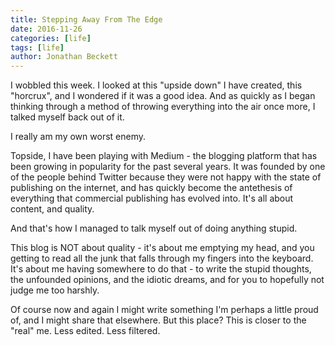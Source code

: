 ```yaml
---
title: Stepping Away From The Edge
date: 2016-11-26
categories: [life]
tags: [life]
author: Jonathan Beckett
---
```


I wobbled this week. I looked at this "upside down" I have created, this "horcrux", and I wondered if it was a good idea. And as quickly as I began thinking through a method of throwing everything into the air once more, I talked myself back out of it.

I really am my own worst enemy.

Topside, I have been playing with Medium - the blogging platform that has been growing in popularity for the past several years. It was founded by one of the people behind Twitter because they were not happy with the state of publishing on the internet, and has quickly become the antethesis of everything that commercial publishing has evolved into. It's all about content, and quality.

And that's how I managed to talk myself out of doing anything stupid.

This blog is NOT about quality - it's about me emptying my head, and you getting to read all the junk that falls through my fingers into the keyboard. It's about me having somewhere to do that - to write the stupid thoughts, the unfounded opinions, and the idiotic dreams, and for you to hopefully not judge me too harshly.

Of course now and again I might write something I'm perhaps a little proud of, and I might share that elsewhere. But this place? This is closer to the "real" me. Less edited. Less filtered.
